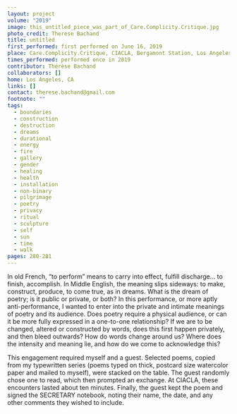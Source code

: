 ```yaml
---
layout: project
volume: "2019"
image: this_untitled_piece_was_part_of_Care.Complicity.Critique.jpg
photo_credit: Therese Bachand
title: untitled
first_performed: first performed on June 16, 2019
place: Care.Complicity.Critique, CIACLA, Bergamont Station, Los Angeles, CA
times_performed: performed once in 2019
contributor: Thérèse Bachand
collaborators: []
home: Los Angeles, CA
links: []
contact: therese.bachand@gmail.com
footnote: ""
tags:
  - boundaries
  - construction
  - destruction
  - dreams
  - durational
  - energy
  - fire
  - gallery
  - gender
  - healing
  - health
  - installation
  - non-binary
  - pilgrimage
  - poetry
  - privacy
  - ritual
  - sculpture
  - self
  - sun
  - time
  - walk
pages: 280-281
---
```


In old French, “to perform” means to carry into effect, fulfill discharge… to finish, accomplish. In Middle English, the meaning slips sideways: to make, construct, produce, to come true, as in dreams. What is the dream of poetry; is it public or private, or both? In this performance, or more aptly anti-performance, I wanted to enter into the private and intimate meanings of poetry and its audience. Does poetry require a physical audience, or can it be more fully expressed in a one-to-one relationship? If we are to be changed, altered or constructed by words, does this first happen privately, and then bleed outwards? How do words change around us? Where does the intensity and meaning lie, and how do we come to acknowledge this?

This engagement required myself and a guest. Selected poems, copied from my typewritten series (poems typed on thick, postcard size watercolor paper and mailed to myself), were stacked on the table. The guest randomly chose one to read, which then prompted an exchange. At CIACLA, these encounters lasted about ten minutes. Finally, the guest kept the poem and signed the SECRETARY notebook, noting their name, the date, and any other comments they wished to include.
